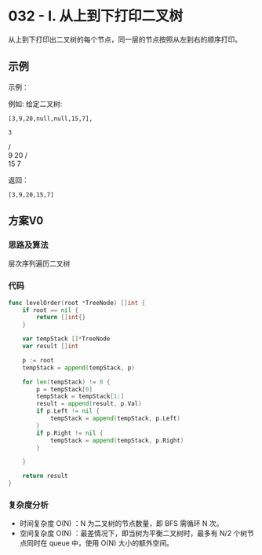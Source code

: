 # 032 - I. 从上到下打印二叉树

从上到下打印出二叉树的每个节点，同一层的节点按照从左到右的顺序打印。

## 示例

示例：

例如:
给定二叉树:

```
[3,9,20,null,null,15,7],
```

    3
   / \
  9  20
    /  \
   15   7

返回：

```
[3,9,20,15,7]
```


## 方案V0

### 思路及算法

层次序列遍历二叉树

### 代码

```go
func levelOrder(root *TreeNode) []int {
	if root == nil {
		return []int{}
	}

	var tempStack []*TreeNode
	var result []int

	p := root
	tempStack = append(tempStack, p)

	for len(tempStack) != 0 {
		p = tempStack[0]
		tempStack = tempStack[1:]
		result = append(result, p.Val)
		if p.Left != nil {
			tempStack = append(tempStack, p.Left)
		}
		if p.Right != nil {
			tempStack = append(tempStack, p.Right)
		}

	}

	return result
}
```

### 复杂度分析

- 时间复杂度 O(N) ：N 为二叉树的节点数量，即 BFS 需循环 N 次。
- 空间复杂度 O(N) ：最差情况下，即当树为平衡二叉树时，最多有 N/2 个树节点同时在 queue 中，使用 O(N) 大小的额外空间。